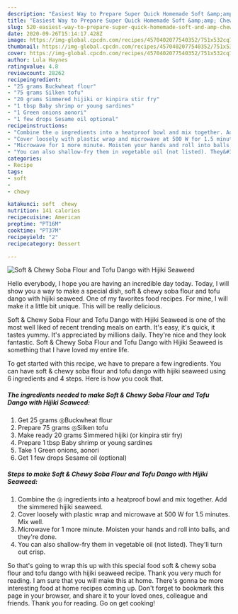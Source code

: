 ```yaml
---
description: "Easiest Way to Prepare Super Quick Homemade Soft &amp;amp; Chewy Soba Flour and Tofu Dango with Hijiki Seaweed"
title: "Easiest Way to Prepare Super Quick Homemade Soft &amp;amp; Chewy Soba Flour and Tofu Dango with Hijiki Seaweed"
slug: 520-easiest-way-to-prepare-super-quick-homemade-soft-and-amp-chewy-soba-flour-and-tofu-dango-with-hijiki-seaweed
date: 2020-09-26T15:14:17.428Z
image: https://img-global.cpcdn.com/recipes/4570402077540352/751x532cq70/soft-chewy-soba-flour-and-tofu-dango-with-hijiki-seaweed-recipe-main-photo.jpg
thumbnail: https://img-global.cpcdn.com/recipes/4570402077540352/751x532cq70/soft-chewy-soba-flour-and-tofu-dango-with-hijiki-seaweed-recipe-main-photo.jpg
cover: https://img-global.cpcdn.com/recipes/4570402077540352/751x532cq70/soft-chewy-soba-flour-and-tofu-dango-with-hijiki-seaweed-recipe-main-photo.jpg
author: Lula Haynes
ratingvalue: 4.8
reviewcount: 28262
recipeingredient:
- "25 grams Buckwheat flour"
- "75 grams Silken tofu"
- "20 grams Simmered hijiki or kinpira stir fry"
- "1 tbsp Baby shrimp or young sardines"
- "1 Green onions aonori"
- "1 few drops Sesame oil optional"
recipeinstructions:
- "Combine the ◎ ingredients into a heatproof bowl and mix together. Add the simmered hijiki seaweed."
- "Cover loosely with plastic wrap and microwave at 500 W for 1.5 minutes. Mix well."
- "Microwave for 1 more minute. Moisten your hands and roll into balls, and they&#39;re done."
- "You can also shallow-fry them in vegetable oil (not listed). They&#39;ll turn out crisp."
categories:
- Recipe
tags:
- soft
- 
- chewy

katakunci: soft  chewy 
nutrition: 141 calories
recipecuisine: American
preptime: "PT16M"
cooktime: "PT37M"
recipeyield: "2"
recipecategory: Dessert

---
```



![Soft &amp; Chewy Soba Flour and Tofu Dango with Hijiki Seaweed](https://img-global.cpcdn.com/recipes/4570402077540352/751x532cq70/soft-chewy-soba-flour-and-tofu-dango-with-hijiki-seaweed-recipe-main-photo.jpg)

Hello everybody, I hope you are having an incredible day today. Today, I will show you a way to make a special dish, soft &amp; chewy soba flour and tofu dango with hijiki seaweed. One of my favorites food recipes. For mine, I will make it a little bit unique. This will be really delicious.

Soft &amp; Chewy Soba Flour and Tofu Dango with Hijiki Seaweed is one of the most well liked of recent trending meals on earth. It's easy, it's quick, it tastes yummy. It's appreciated by millions daily. They're nice and they look fantastic. Soft &amp; Chewy Soba Flour and Tofu Dango with Hijiki Seaweed is something that I have loved my entire life.




To get started with this recipe, we have to prepare a few ingredients. You can have soft &amp; chewy soba flour and tofu dango with hijiki seaweed using 6 ingredients and 4 steps. Here is how you cook that.

<!--inarticleads1-->

##### The ingredients needed to make Soft &amp; Chewy Soba Flour and Tofu Dango with Hijiki Seaweed:

1. Get 25 grams ◎Buckwheat flour
1. Prepare 75 grams ◎Silken tofu
1. Make ready 20 grams Simmered hijiki (or kinpira stir fry)
1. Prepare 1 tbsp Baby shrimp or young sardines
1. Take 1 Green onions, aonori
1. Get 1 few drops Sesame oil (optional)




<!--inarticleads2-->

##### Steps to make Soft &amp; Chewy Soba Flour and Tofu Dango with Hijiki Seaweed:

1. Combine the ◎ ingredients into a heatproof bowl and mix together. Add the simmered hijiki seaweed.
1. Cover loosely with plastic wrap and microwave at 500 W for 1.5 minutes. Mix well.
1. Microwave for 1 more minute. Moisten your hands and roll into balls, and they&#39;re done.
1. You can also shallow-fry them in vegetable oil (not listed). They&#39;ll turn out crisp.




So that's going to wrap this up with this special food soft &amp; chewy soba flour and tofu dango with hijiki seaweed recipe. Thank you very much for reading. I am sure that you will make this at home. There's gonna be more interesting food at home recipes coming up. Don't forget to bookmark this page in your browser, and share it to your loved ones, colleague and friends. Thank you for reading. Go on get cooking!
